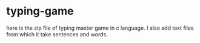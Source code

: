# typing-game
here is the zip file of typing master game in c language.
I also add text files from which it take sentences and words.
